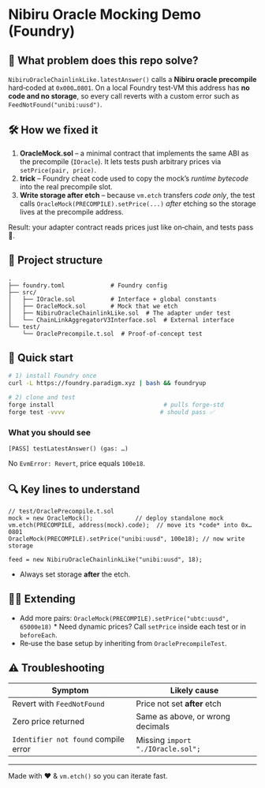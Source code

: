 # Nibiru Oracle Mocking Demo (Foundry)

## 🧩 What problem does this repo solve?

`NibiruOracleChainlinkLike.latestAnswer()` calls a **Nibiru oracle precompile** hard‑coded at `0x000…0801`.
On a local Foundry test‑VM this address has **no code and no storage**, so every call reverts with a custom error such as `FeedNotFound("unibi:uusd")`.

## 🛠️ How we fixed it

1. **OracleMock.sol** – a minimal contract that implements the same ABI as the precompile (`IOracle`). It lets tests push arbitrary prices via `setPrice(pair, price)`.
2. **trick** – Foundry cheat code used to copy the mock’s *runtime bytecode* into the real precompile slot.
3. **Write storage after etch** – because `vm.etch` transfers *code only*, the test calls `OracleMock(PRECOMPILE).setPrice(...)` *after* etching so the storage lives at the precompile address.

Result: your adapter contract reads prices just like on‑chain, and tests pass 🎉.

## 📁 Project structure

```
.
├── foundry.toml             # Foundry config
├── src/
│   ├── IOracle.sol          # Interface + global constants
│   ├── OracleMock.sol       # Mock that we etch
│   ├── NibiruOracleChainlinkLike.sol  # The adapter under test
│   └── ChainLinkAggregatorV3Interface.sol  # External interface
└── test/
    └── OraclePrecompile.t.sol  # Proof‑of‑concept test
```

## 🚀 Quick start

```bash
# 1) install Foundry once
curl -L https://foundry.paradigm.xyz | bash && foundryup

# 2) clone and test
forge install                               # pulls forge‑std
forge test -vvvv                           # should pass ✅
```

### What you should see

```
[PASS] testLatestAnswer() (gas: …)
```

No `EvmError: Revert`, price equals `100e18`.

## 🔍 Key lines to understand

```solidity
// test/OraclePrecompile.t.sol
mock = new OracleMock();            // deploy standalone mock
vm.etch(PRECOMPILE, address(mock).code);  // move its *code* into 0x…0801
OracleMock(PRECOMPILE).setPrice("unibi:uusd", 100e18); // now write storage

feed = new NibiruOracleChainlinkLike("unibi:uusd", 18);
```

* Always set storage **after** the etch.

## 🧑‍💻 Extending

* Add more pairs: `OracleMock(PRECOMPILE).setPrice("ubtc:uusd", 65000e18)` \* Need dynamic prices? Call `setPrice` inside each test or in `beforeEach`.
* Re‑use the base setup by inheriting from `OraclePrecompileTest`.

## ⚠️ Troubleshooting

| Symptom                              | Likely cause                      |
| ------------------------------------ | --------------------------------- |
| Revert with `FeedNotFound`           | Price not set **after** etch      |
| Zero price returned                  | Same as above, or wrong decimals  |
| `Identifier not found` compile error | Missing `import "./IOracle.sol";` |

---

Made with ❤️ & `vm.etch()` so you can iterate fast.
